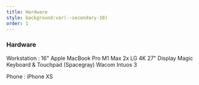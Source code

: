 ```yaml
---
title: Hardware
style: background:var(--secondary-10)
order: 1
---
```


<sil-icon-laptop style="margin: 0; font-size: 4vw; position: absolute; transform: translateX(-150%)"></sil-icon-laptop>

### Hardware

Workstation
: 16" Apple MacBook Pro M1 Max
2x LG 4K 27" Display
Magic Keyboard & Touchpad (Spacegray)
Wacom Intuos 3

Phone
: iPhone XS

